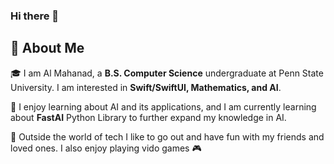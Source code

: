 ### Hi there 👋

## 🚀 About Me

🎓 I am Al Mahanad, a **B.S. Computer Science** undergraduate at Penn State University. I am interested in **Swift/SwiftUI, Mathematics, and AI**.

🔭 I enjoy learning about AI and its applications, and I am currently learning about **FastAI** Python Library to further expand my knowledge in AI.

🌱 Outside the world of tech I like to go out and have fun with my friends and loved ones. I also enjoy playing vido games 🎮
<!--
**Moha-Mahdhour/Moha-Mahdhour** is a ✨ _special_ ✨ repository because its `README.md` (this file) appears on your GitHub profile.

Here are some ideas to get you started:

- 🔭 I’m currently working on ...
- 🌱 I’m currently learning ...
- 👯 I’m looking to collaborate on ...
- 🤔 I’m looking for help with ...
- 💬 Ask me about ...
- 📫 How to reach me: ...
- 😄 Pronouns: ...
- ⚡ Fun fact: ...
-->
